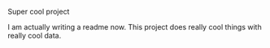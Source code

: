 Super cool project

I am actually writing a readme now.  This project does really cool things with really cool data.
